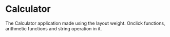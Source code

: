 # Calculator
The Calculator application made using the layout weight. Onclick functions, arithmetic functions and string operation in it.
